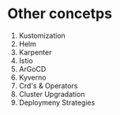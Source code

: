 # Other concetps
1. Kustomization
2. Helm
3. Karpenter
4. Istio
5. ArGoCD 
6. Kyverno
7. Crd's & Operators
8. Cluster Upgradation
9. Deploymeny Strategies